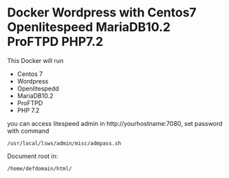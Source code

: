 # Docker Wordpress with Centos7 Openlitespeed MariaDB10.2 ProFTPD PHP7.2

This Docker will run

- Centos 7
- Wordpress
- Openlitespedd
- MariaDB10.2
- ProFTPD
- PHP 7.2

you can access litespeed admin in http://yourhostname:7080, set password with command

```/usr/local/lsws/admin/misc/admpass.sh```

Document root in:
```
/home/defdomain/html/
```
